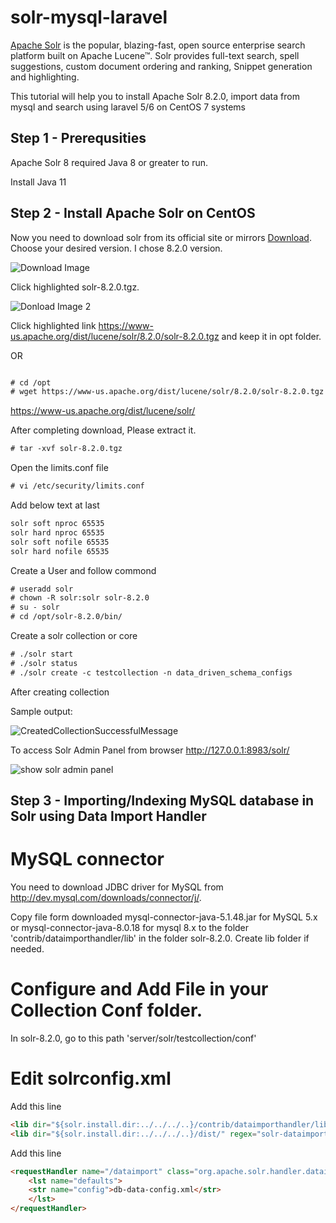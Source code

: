 # solr-mysql-laravel

[Apache Solr](https://lucene.apache.org/solr/) is the popular, blazing-fast, open source enterprise search platform built on Apache Lucene™. Solr provides full-text search, spell suggestions, custom document ordering and ranking, Snippet generation and highlighting. 

This tutorial will help you to install Apache Solr 8.2.0, import data from mysql and search using laravel 5/6 on CentOS 7 systems

## Step 1 - Prerequsities

Apache Solr 8 required Java 8 or greater to run. 

Install Java 11

## Step 2 - Install Apache Solr on CentOS 

Now you need to download solr from its official site or mirrors [Download](https://lucene.apache.org/solr/downloads.html). 
Choose your desired version. I chose 8.2.0 version. 

![Download Image](https://github.com/abdulhalimcse/solr-mysql-laravel/blob/master/img/solr-8.2.0-download-for-linx.PNG)

Click highlighted solr-8.2.0.tgz. 

![Donload Image 2](https://github.com/abdulhalimcse/solr-mysql-laravel/blob/master/img/click-after-taz-file.PNG)

Click highlighted link https://www-us.apache.org/dist/lucene/solr/8.2.0/solr-8.2.0.tgz and keep it in opt folder. 

OR 

```html

# cd /opt
# wget https://www-us.apache.org/dist/lucene/solr/8.2.0/solr-8.2.0.tgz  

```

https://www-us.apache.org/dist/lucene/solr/

After completing download, Please extract it.

```html
# tar -xvf solr-8.2.0.tgz
```

Open the limits.conf file

```html
# vi /etc/security/limits.conf
```
Add below text at last 

```html
solr soft nproc 65535
solr hard nproc 65535
solr soft nofile 65535
solr hard nofile 65535
```

Create a User and follow commond

```html
# useradd solr
# chown -R solr:solr solr-8.2.0
# su - solr
# cd /opt/solr-8.2.0/bin/
```

Create a solr collection or core

```html
# ./solr start
# ./solr status
# ./solr create -c testcollection -n data_driven_schema_configs
```

After creating collection

Sample output:

![CreatedCollectionSuccessfulMessage](https://github.com/abdulhalimcse/solr-mysql-laravel/blob/master/img/created-solr-successfull-message.PNG)


To access Solr Admin Panel from browser http://127.0.0.1:8983/solr/

![show solr admin panel](https://github.com/abdulhalimcse/solr-mysql-laravel/blob/master/img/solr-admin-panel-view.PNG)


## Step 3 - Importing/Indexing MySQL database in Solr using Data Import Handler 

# MySQL connector

You need to download JDBC driver for MySQL from http://dev.mysql.com/downloads/connector/j/.

Copy file form downloaded mysql-connector-java-5.1.48.jar for MySQL 5.x or mysql-connector-java-8.0.18 for mysql 8.x to the folder 'contrib/dataimporthandler/lib' in the folder solr-8.2.0. Create lib folder if needed.

# Configure and Add File in your Collection Conf folder.

In solr-8.2.0, go to this path 'server/solr/testcollection/conf'

# Edit solrconfig.xml

Add this line

```html
<lib dir="${solr.install.dir:../../../..}/contrib/dataimporthandler/lib" regex=".*\.jar" />
<lib dir="${solr.install.dir:../../../..}/dist/" regex="solr-dataimporthandler-.*\.jar" />
```

Add this line 

```html
<requestHandler name="/dataimport" class="org.apache.solr.handler.dataimport.DataImportHandler">
    <lst name="defaults">
    <str name="config">db-data-config.xml</str>
    </lst>
</requestHandler>
```

